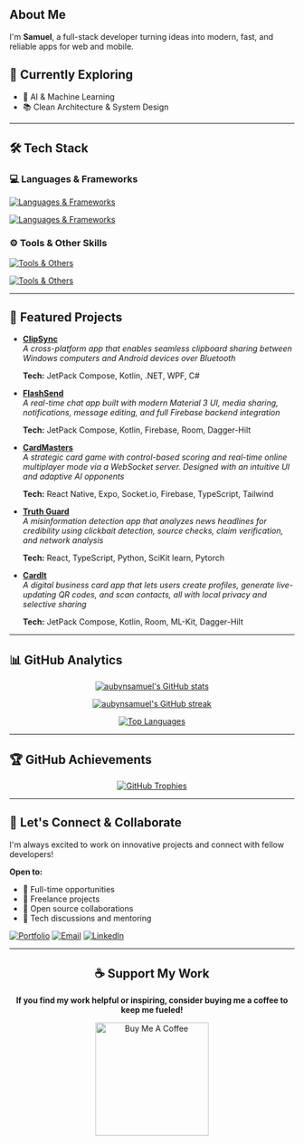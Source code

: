 ## About Me
 
I'm **Samuel**, a full-stack developer turning ideas into modern, fast, and reliable apps for web and mobile.


## 🧠 Currently Exploring

- 🤖 AI & Machine Learning
- 📚 Clean Architecture & System Design

---

## 🛠️ Tech Stack

### 💻 Languages & Frameworks

[![Languages & Frameworks](https://go-skill-icons.vercel.app/api/icons?i=kotlin,javascript,typescript,python,cs,jetpackcompose,reactnative,expo,android,tensorflow&theme=dark#gh-dark-mode-only)](https://skillicons.dev#gh-dark-mode-only)
 
[![Languages & Frameworks](https://go-skill-icons.vercel.app/api/icons?i=react,next,nodejs,express,socketio,tailwind,materialui,unity,html,css&theme=dark#gh-dark-mode-only)](https://skillicons.dev#gh-dark-mode-only)

### ⚙ Tools & Other Skills

[![Tools & Others](https://go-skill-icons.vercel.app/api/icons?i=mongodb,firebase,appwrite,googlecloud,render,git,vscode,androidstudio,figma,photoshop&theme=dark#gh-dark-mode-only)](https://skillicons.dev#gh-dark-mode-only)

[![Tools & Others](https://go-skill-icons.vercel.app/api/icons?i=github,gradle,npm,yarn,md&theme=dark#gh-dark-mode-only)](https://skillicons.dev#gh-dark-mode-only)

---

## 🌟 Featured Projects

- **[ClipSync](https://github.com/aubynsamuel/clipsync-android)**  
  _A cross-platform app that enables seamless clipboard sharing between Windows computers and Android devices over Bluetooth_

  **Tech:** JetPack Compose, Kotlin, .NET, WPF, C#

- **[FlashSend](https://github.com/aubynsamuel/flashsend-android)**  
  _A real-time chat app built with modern Material 3 UI, media sharing, notifications, message editing, and full Firebase backend integration_

  **Tech:** JetPack Compose, Kotlin, Firebase, Room, Dagger-Hilt

- **[CardMasters](https://github.com/aubynsamuel/cardmasters-rn)**  
   _A strategic card game with control-based scoring and real-time online multiplayer mode via a WebSocket server. Designed with an intuitive UI and adaptive AI opponents_

  **Tech:** React Native, Expo, Socket.io, Firebase, TypeScript, Tailwind

- **[Truth Guard](https://github.com/aubynsamuel/fake-news-detector)**  
   _A misinformation detection app that analyzes news headlines for credibility using clickbait detection, source checks, claim verification, and network analysis_

  **Tech:** React, TypeScript, Python, SciKit learn, Pytorch
  
- **[CardIt](https://github.com/aubynsamuel/cardIt)**  
  _A digital business card app that lets users create profiles, generate live-updating QR codes, and scan contacts, all with local privacy and selective sharing_

  **Tech:** JetPack Compose, Kotlin, Room, ML-Kit, Dagger-Hilt


<!-- - **[World Brief](https://github.com/aubynsamuel/world-brief)**  
   _A lightweight mobile news app offering curated stories by category, with features like dark mode, search, bookmarks, and offline caching_

  **Tech:** React Native, Expo, TypeScript, News API -->

---

## 📊 GitHub Analytics

<div align="center">

[![aubynsamuel's GitHub stats](https://github-readme-stats.vercel.app/api?username=aubynsamuel&show_icons=true&hide=&count_private=true&title_color=0891b2&text_color=ffffff&icon_color=0891b2&bg_color=1c1917&hide_border=true&show_icons=true)](http://www.github.com/aubynsamuel)

[![aubynsamuel's GitHub streak](https://github-readme-streak-stats.herokuapp.com/?user=aubynsamuel&stroke=ffffff&background=1c1917&ring=0891b2&fire=0891b2&currStreakNum=ffffff&currStreakLabel=0891b2&sideNums=ffffff&sideLabels=ffffff&dates=ffffff&hide_border=true)](http://www.github.com/aubynsamuel)

[![Top Languages](https://github-readme-stats.vercel.app/api/top-langs/?username=aubynsamuel&langs_count=8&title_color=0891b2&text_color=ffffff&icon_color=0891b2&bg_color=1c1917&hide_border=true&layout=compact&custom_title=Most%20Used%20Languages)](https://github.com/aubynsamuel)

</div>

---

## 🏆 GitHub Achievements

<div align="center">
  
[![GitHub Trophies](https://github-profile-trophy.vercel.app/?username=aubynsamuel&theme=onedark&no-frame=true&no-bg=false&margin-w=4&row=1)](https://github.com/aubynsamuel)

</div>

---

## 🤝 Let's Connect & Collaborate

I'm always excited to work on innovative projects and connect with fellow developers!

**Open to:**

- 💼 Full-time opportunities
- 🚀 Freelance projects
- 🤝 Open source collaborations
- 💬 Tech discussions and mentoring

[![Portfolio](https://img.shields.io/badge/Portfolio-0891b2?style=for-the-badge&logo=vercel&logoColor=white)](https://portfolio-real-rouge.vercel.app/)
[![Email](https://img.shields.io/badge/Email-red?style=for-the-badge&logo=gmail&logoColor=white)](mailto:aubynsamuel05@gmail.com)
[![LinkedIn](https://img.shields.io/badge/LinkedIn-0077b5?style=for-the-badge&logo=linkedin&logoColor=white)](https://www.linkedin.com/in/samuel-aubyn)

---

<div align="center">

## ☕ Support My Work

**If you find my work helpful or inspiring, consider buying me a coffee to keep me fueled!** 

<a href="https://www.buymeacoffee.com/aubynsamuel">
  <img src="https://cdn.buymeacoffee.com/buttons/v2/default-yellow.png" width="200" alt="Buy Me A Coffee"/>
</a>

<!-- **Thanks for visiting! Let's build something amazing together! 🚀** -->

</div>
